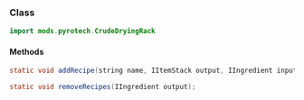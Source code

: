 
### Class

```java
import mods.pyrotech.CrudeDryingRack
```

#### Methods

```java
static void addRecipe(string name, IItemStack output, IIngredient input, int dryTimeTicks);
```


```java
static void removeRecipes(IIngredient output);
```


